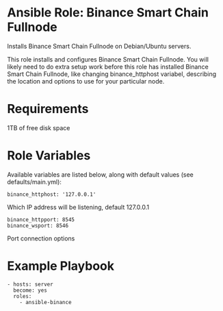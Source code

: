 # Ansible Role: Binance Smart Chain Fullnode 
Installs Binance Smart Chain Fullnode on Debian/Ubuntu servers.

This role installs and configures Binance Smart Chain Fullnode. You will likely need to do extra setup work before this role has installed Binance Smart Chain Fullnode, like changing  binance_httphost variabel, describing the location and options to use for your particular node.

# Requirements
1TB of free disk space

# Role Variables
Available variables are listed below, along with default values (see defaults/main.yml):

```
binance_httphost: '127.0.0.1'
```
Which IP address will be listening, default 127.0.0.1

```
binance_httpport: 8545
binance_wsport: 8546
```
Port connection options

# Example Playbook
```
- hosts: server
  become: yes
  roles:
    - ansible-binance
```
